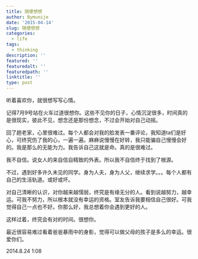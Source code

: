 ```yaml
---
title: 随便想想
author: Bymunije
date: '2015-04-14'
slug: 随便想想
categories:
  - life
tags:
  - thinking
description: ''
featured: ''
featuredalt: ''
featuredpath: ''
linktitle: ''
type: post
---
```

听着喜欢你，就很想写写心情。

记得7月9号站在火车过道很想你。这些不见你的日子，心情沉淀很多，时间真的是很现实，彼此不见，想念还是那份想念，不过会开始对自己动摇。

回了趟老家，心里很难过。每个人都会对我的脸发表一番评论，我知道ta们是好心，可终究伤了我的心，一遍一遍。麻麻说慢慢在好转，我只能骗自己慢慢会好的。我是那么的无能为力。我告诉自己这就是命。真的是很难过。

我不自信。说女人的来自信自精致的外表。所以我不自信终于找到了根源。

不过，遇到好多许久未见的同学。身为人夫，身为人父，继续求学。。。每个人都有自己的生活轨道。或好或坏。

对自己清晰的认识，对你越来越懦弱，终究是有缘无分的人。看到说越努力，越幸运。可我不努力，所以根本就没有幸运的资格。室友告诉我要相信自己很好。可我觉得自己一点也不好。你那么好，我总想着你会遇到更好的人。

这样过着，终究会有对的时间。很想你。

最近很容易难过看着爸爸暴雨中的身影，觉得可以做父母的孩子是多么的幸运。很爱你们。

 2014.8.24   1:08
